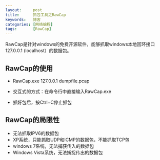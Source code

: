 ```yaml
---
layout:     post
title:      抓包工具之RawCap
keywords:   博客
categories: [网络编程]
tags:	    [RawCap]
---
```


RawCap是针对windows的免费开源软件，能够抓取windows本地回环接口127.0.0.1 (localhost）的数据包。

## RawCap的使用

* RawCap.exe 127.0.0.1 dumpfile.pcap

* 交互式的方式：在命令行中直接输入RawCap.exe

* 抓好包后，按Ctrl+C停止抓包

## RawCap的局限性

* 无法抓取IPV6的数据包
* XP系统，只能抓取UDP和ICMP的数据包，不能抓取TCP包
* windows 7系统，无法捕获传入的数据包
* Windows Vista系统，无法捕捉传出的数据包